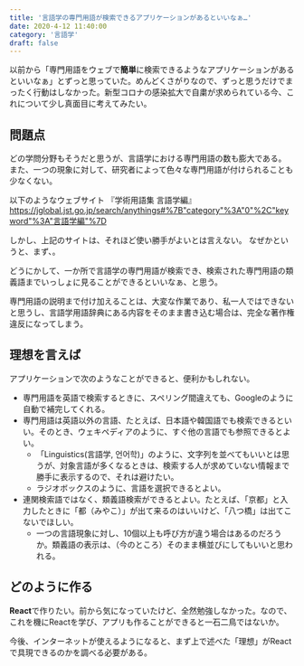```yaml
---
title: '言語学の専門用語が検索できるアプリケーションがあるといいなぁ…'
date: 2020-4-12 11:40:00
category: '言語学'
draft: false
---
```


以前から「専門用語をウェブで**簡単**に検索できるようなアプリケーションがあるといいなぁ」とずっと思っていた。めんどくさがりなので、ずっと思うだけでまったく行動はしなかった。新型コロナの感染拡大で自粛が求められている今、これについて少し真面目に考えてみたい。

## 問題点

どの学問分野もそうだと思うが、言語学における専門用語の数も膨大である。
また、一つの現象に対して、研究者によって色々な専門用語が付けられることも少なくない。


以下のようなウェブサイト
『学術用語集 言語学編』
https://jglobal.jst.go.jp/search/anythings#%7B"category"%3A"0"%2C"keyword"%3A"言語学編"%7D

しかし、上記のサイトは、それほど使い勝手がよいとは言えない。
なぜかというと、まず、。

どうにかして、一か所で言語学の専門用語が検索でき、検索された専門用語の類義語までいっしょに見ることができるといいなぁ、と思う。

専門用語の説明まで付け加えることは、大変な作業であり、私一人ではできないと思うし、言語学用語辞典にある内容をそのまま書き込む場合は、完全な著作権違反になってしまう。

## 理想を言えば
アプリケーションで次のようなことができると、便利かもしれない。

- 専門用語を英語で検索するときに、スペリング間違えても、Googleのように自動で補完してくれる。
- 専門用語は英語以外の言語、たとえば、日本語や韓国語でも検索できるといい。そのとき、ウェキペディアのように、すぐ他の言語でも参照できるとよい。
  - 「Linguistics(言語学, 언어학)」のように、文字列を並べてもいいとは思うが、対象言語が多くなるときは、検索する人が求めていない情報まで勝手に表示するので、それは避けたい。
  - ラジオボックスのように、言語を選択できるとよい。
- 連関検索語ではなく、類義語検索ができるとよい。たとえば、「京都」と入力したときに「都（みやこ）」が出て来るのはいいけど、「八つ橋」は出てこないでほしい。
  - 一つの言語現象に対し、10個以上も呼び方が違う場合はあるのだろうか。類義語の表示は、（今のところ）そのまま横並びにしてもいいと思われる。

## どのように作る

**React**で作りたい。前から気になっていたけど、全然勉強しなかった。なので、これを機にReactを学び、アプリも作ることができると一石二鳥ではないか。

今後、インターネットが使えるようになると、まず上で述べた「理想」がReactで具現できるのかを調べる必要がある。